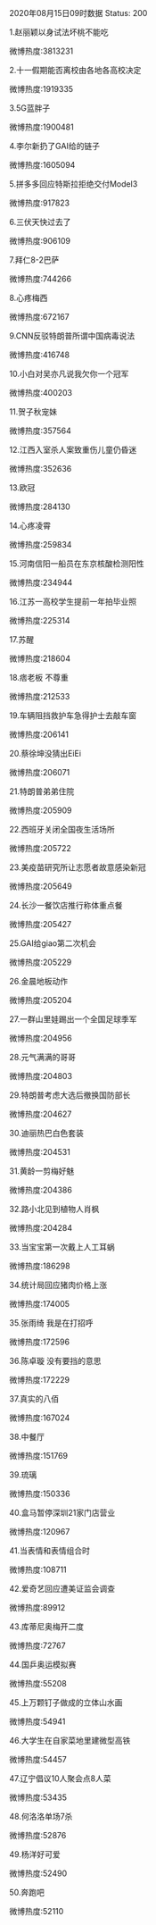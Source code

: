 2020年08月15日09时数据
Status: 200

1.赵丽颖以身试法坏桃不能吃

微博热度:3813231

2.十一假期能否离校由各地各高校决定

微博热度:1919335

3.5G蓝胖子

微博热度:1900481

4.李尔新扔了GAI给的链子

微博热度:1605094

5.拼多多回应特斯拉拒绝交付Model3

微博热度:917823

6.三伏天快过去了

微博热度:906109

7.拜仁8-2巴萨

微博热度:744266

8.心疼梅西

微博热度:672167

9.CNN反驳特朗普所谓中国病毒说法

微博热度:416748

10.小白对吴亦凡说我欠你一个冠军

微博热度:400203

11.贺子秋宠妹

微博热度:357564

12.江西入室杀人案致重伤儿童仍昏迷

微博热度:352636

13.欧冠

微博热度:284130

14.心疼凌霄

微博热度:259834

15.河南信阳一船员在东京核酸检测阳性

微博热度:234944

16.江苏一高校学生提前一年拍毕业照

微博热度:225314

17.苏醒

微博热度:218604

18.痞老板 不尊重

微博热度:212533

19.车辆阻挡救护车急得护士去敲车窗

微博热度:206141

20.蔡徐坤没猜出EiEi

微博热度:206071

21.特朗普弟弟住院

微博热度:205909

22.西班牙关闭全国夜生活场所

微博热度:205722

23.美疫苗研究所让志愿者故意感染新冠

微博热度:205649

24.长沙一餐饮店推行称体重点餐

微博热度:205427

25.GAI给giao第二次机会

微博热度:205229

26.金晨地板动作

微博热度:205204

27.一群山里娃踢出一个全国足球季军

微博热度:204956

28.元气满满的哥哥

微博热度:204803

29.特朗普考虑大选后撤换国防部长

微博热度:204627

30.迪丽热巴白色套装

微博热度:204531

31.黄龄一剪梅好魅

微博热度:204386

32.路小北见到植物人肖枫

微博热度:204284

33.当宝宝第一次戴上人工耳蜗

微博热度:186298

34.统计局回应猪肉价格上涨

微博热度:174005

35.张雨绮 我是在打招呼

微博热度:172596

36.陈卓璇 没有要挡的意思

微博热度:172229

37.真实的八佰

微博热度:167024

38.中餐厅

微博热度:151769

39.琉璃

微博热度:150336

40.盒马暂停深圳21家门店营业

微博热度:120967

41.当表情和表情组合时

微博热度:108711

42.爱奇艺回应遭美证监会调查

微博热度:89912

43.库蒂尼奥梅开二度

微博热度:72767

44.国乒奥运模拟赛

微博热度:55208

45.上万颗钉子做成的立体山水画

微博热度:54941

46.大学生在自家菜地里建微型高铁

微博热度:54457

47.辽宁倡议10人聚会点8人菜

微博热度:53435

48.何洛洛单场7杀

微博热度:52876

49.杨洋好可爱

微博热度:52490

50.奔跑吧

微博热度:52110

